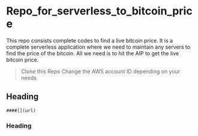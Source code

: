 # Repo_for_serverless_to_bitcoin_price
This repo consists complete codes to find a live bitcoin price. It is a complete serverless application where we need to maintain any servers to find the price of the bitcoin. All we need is to hit the AIP to get the live bitcoin price.


> Clone this Repo
> Change the AWS account ID depending on your needs


## Heading
    ####[](url)
### Heading 
